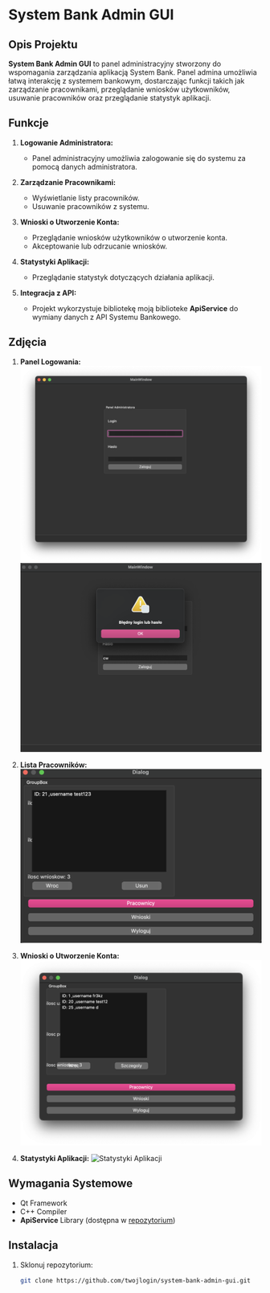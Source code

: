 # System Bank Admin GUI

## Opis Projektu

**System Bank Admin GUI** to panel administracyjny stworzony do wspomagania zarządzania aplikacją System Bank. Panel admina umożliwia łatwą interakcję z systemem bankowym, dostarczając funkcji takich jak zarządzanie pracownikami, przeglądanie wniosków użytkowników, usuwanie pracowników oraz przeglądanie statystyk aplikacji.

## Funkcje

1. **Logowanie Administratora:**
   - Panel administracyjny umożliwia zalogowanie się do systemu za pomocą danych administratora.

2. **Zarządzanie Pracownikami:**
   - Wyświetlanie listy pracowników.
   - Usuwanie pracowników z systemu.

3. **Wnioski o Utworzenie Konta:**
   - Przeglądanie wniosków użytkowników o utworzenie konta.
   - Akceptowanie lub odrzucanie wniosków.

4. **Statystyki Aplikacji:**
   - Przeglądanie statystyk dotyczących działania aplikacji.

5. **Integracja z API:**
   - Projekt wykorzystuje bibliotekę moją biblioteke **ApiService** do wymiany danych z API Systemu Bankowego.

## Zdjęcia

1. **Panel Logowania:**
   ![Panel Logowania](https://github.com/fr3kz/System-bank-admin-gui/blob/main/screenshots/Zrzut%20ekranu%202023-11-19%20o%2011.31.04.png)![Panel Logowania](https://github.com/fr3kz/System-bank-admin-gui/blob/main/screenshots/Zrzut%20ekranu%202023-11-19%20o%2011.32.49.png)

2. **Lista Pracowników:**
   ![Lista Pracowników](https://github.com/fr3kz/System-bank-admin-gui/blob/main/screenshots/Zrzut%20ekranu%202023-11-19%20o%2011.33.27.png)

3. **Wnioski o Utworzenie Konta:**
   ![Wnioski o Utworzenie Konta](https://github.com/fr3kz/System-bank-admin-gui/blob/main/screenshots/Zrzut%20ekranu%202023-11-19%20o%2011.33.46.png)

4. **Statystyki Aplikacji:**
   ![Statystyki Aplikacji](/screenshots/app_statistics.png)

## Wymagania Systemowe

- Qt Framework
- C++ Compiler
- **ApiService** Library (dostępna w [repozytorium](https://github.com/twojlogin/apiservice))

## Instalacja

1. Sklonuj repozytorium:

   ```bash
   git clone https://github.com/twojlogin/system-bank-admin-gui.git
